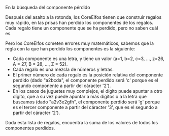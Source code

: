 En la búsqueda del componente pérdido

Después del asalto a la rotonda, los CoreElfos tienen que construir regalos muy rápido, en las prisas han perdido los componentes de los regalos. Cada regalo tiene un componente que se ha perdido, pero no saben cuál es.

Pero los CoreElfos cometen errores muy matemáticos, sabemos que la regla con la que han perdido los componentes es la siguiente:
- Cada componente es una letra, y tiene un valor (a=1, b=2, c=3, ..., z=26, A = 27, B = 28, ..., Z = 52).
- Cada regalo es una mezcla de números y letras.
- El primer número de cada regalo es la posición relativa del componente perdido (dado "a2bcda", el componente perdido será 'c' porque es el segundo componente a partir del cáracter '2').
- En los casos de juguetes muy complejos, el dígito puede apuntar a otro dígito, que a su vez puede apuntar a más dígitos o a la letra que buscamos (dado "a2v3e2gfh", el componente perdido será 'g' porque es el tercer componente a partir del cáracter '3', que es el segundo a partir del cáracter '2').

Dada esta lista de regalos, encuentra la suma de los valores de todos los componentes perdidos.
